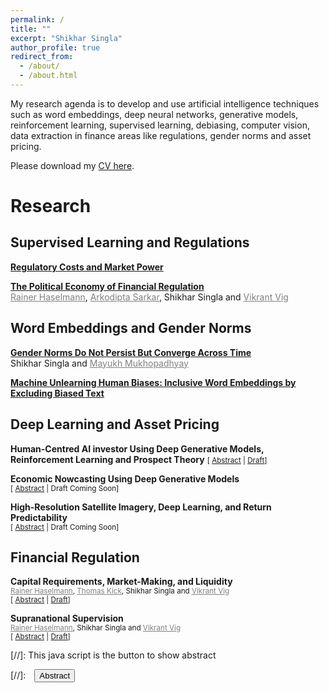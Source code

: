 ```yaml
---
permalink: /
title: ""
excerpt: "Shikhar Singla"
author_profile: true
redirect_from: 
  - /about/
  - /about.html
---
```

My research agenda is to develop and use artificial intelligence techniques such as word embeddings, deep neural networks, generative models, reinforcement learning, supervised learning, debiasing, computer vision, data extraction in finance areas like regulations, gender norms and asset pricing. 

Please download my [CV here](https://shikharsingla.com/files/cv.pdf).

# Research

## Supervised Learning and Regulations


**[Regulatory Costs and Market Power](https://shikharsingla.com/files/reg_costs_market_power_ss.pdf)** 

**[The Political Economy of Financial Regulation](https://papers.ssrn.com/sol3/papers.cfm?abstract_id=4250919)**\
<a href="https://www.wiwi.uni-frankfurt.de/abteilungen/finance/lehrstuhl/professur-haselmann/rainer-haselmann.html" style="color: gray; text-decoration: underline;">Rainer Haselmann</a>, <a href="https://sites.google.com/view/arkodiptasarkar/" style="color: gray; text-decoration: underline;">Arkodipta Sarkar</a>, Shikhar Singla and <a href="https://www.vikrantvig.com/" style="color: gray; text-decoration: underline;">Vikrant Vig</a>

## Word Embeddings and Gender Norms

**[Gender Norms Do Not Persist But Converge Across Time](https://papers.ssrn.com/sol3/papers.cfm?abstract_id=4183488)**\
Shikhar Singla and <a href="https://www.london.edu/phd/profiles/mayukh-ketan-mukhopadhyay" style="color: gray; text-decoration: underline;">Mayukh Mukhopadhyay</a>

**[Machine Unlearning Human Biases: Inclusive Word Embeddings by Excluding Biased Text](https://shikharsingla.com/files/debias_ss.pdf)**


## Deep Learning and Asset Pricing

**Human-Centred AI investor Using Deep Generative Models, Reinforcement Learning and Prospect Theory**
<small>[ <a href="#/" onclick="visib('hai')">Abstract</a> | [Draft]()]</small>
<div id="hai" style="display: none; text-align: justify; line-height: 1.2" ><small>
</small><br><br/></div>

**Economic Nowcasting Using Deep Generative Models**<br/>
<small>[ <a href="#/" onclick="visib('nowcast')">Abstract</a> | Draft Coming Soon]</small>
<div id="nowcast" style="display: none; text-align: justify; line-height: 1.2" ><small>
Economic nowcasting aims to provide predictions that i) are consistent across spatial and temporal dimensions, ii) account for uncertainty and can be verified probabilistically, and iii) perform well on events that are rarer but critical. These characteristics are missing in commonly used deterministic nowcasting methods. Thus these models produce forecasts with higher errors at higher lead times and may not include small-scale yet important patterns. This paper overcomes these challenges by developing a novel deep generative model (DGM). The model is driven by two loss functions defined by spatial and temporal discriminators and a regularisation term. These terms guide parameter adjustment by comparing real observations with model-generated data. The first loss function ensures spatial consistency and discourages errors at higher lead times, whereas the second imposes temporal consistency and penalises jumpy predictions. The regularisation term further improves the accuracy by penalising deviations at the local level. The model architecture is based on stacked Convolutional Gated Recurrent (ConvGRU) Units.
</small><br><br/></div>

**High-Resolution Satellite Imagery, Deep Learning, and Return Predictability**<br/>
<small>[ <a href="#/" onclick="visib('image')">Abstract</a> | Draft Coming Soon]</small>
<div id="image" style="display: none; text-align: justify; line-height: 1.2" ><small>
The literature has shown that satellite imagery can be used to measure economic conditions. This paper extends this approach by applying convolutional neural networks on establishment-level high-resolution satellite images to predict real-time firm-level cash flows. The paper leverages recently available high-resolution satellite images made publicly available by Google and innovations in neural network architecture to extract the relevant features from the images that predict firms’ cash flows.
</small><br><br/></div>

## Financial Regulation

**Capital Requirements, Market-Making, and Liquidity**\
<small><a href="https://www.wiwi.uni-frankfurt.de/abteilungen/finance/lehrstuhl/professur-haselmann/rainer-haselmann.html" style="color: gray; text-decoration: underline;">Rainer Haselmann</a>, <a href="https://www.bundesbank.de/en/thomas-kick" style="color: gray; text-decoration: underline;">Thomas Kick</a>, Shikhar Singla and <a href="https://www.vikrantvig.com/" style="color: gray; text-decoration: underline;">Vikrant Vig</a></small>\
<small>[ <a href="#/" onclick="visib('capital')">Abstract</a> | [Draft](https://papers.ssrn.com/sol3/papers.cfm?abstract_id=4250896)]</small>
<div id="capital" style="display: none; text-align: justify; line-height: 1.2" ><small>
We employ a proprietary transaction-level dataset in Germany to examine how capital requirements affect the liquidity of corporate bonds. Using the 2011 European Banking Authority capital exercise that mandated certain banks to increase regulatory capital, we find that affected banks reduce their inventory holdings, pre-arrange more trades, and have smaller average trade size. While non-bank affiliated dealers increase their market-making activity, they are unable to bridge this gap - aggregate liquidity declines. Our results are stronger for banks with a higher capital shortfall, for non-investment grade bonds, and for bonds where the affected banks were the dominant market-maker.
</small><br><br/></div>







**Supranational Supervision**\
<small><a href="https://www.wiwi.uni-frankfurt.de/abteilungen/finance/lehrstuhl/professur-haselmann/rainer-haselmann.html" style="color: gray; text-decoration: underline;">Rainer Haselmann</a>, Shikhar Singla and <a href="https://www.vikrantvig.com/" style="color: gray; text-decoration: underline;">Vikrant Vig</a></small>\
<small>[ <a href="#/" onclick="visib('supra')">Abstract</a> | [Draft]()]</small>
<div id="supra" style="display: none; text-align: justify; line-height: 1.2" ><small>
</small><br><br/></div>

[//]: This java script is the button to show abstract
<script>
 function visib(id) {
  var x = document.getElementById(id);
  if (x.style.display === "block") {
    x.style.display = "none";
  } else {
    x.style.display = "block";
  }
}
</script>

[//]:&emsp;<button onclick="visib('polariz')" class="btn btn--inverse btn--small">Abstract</button>
